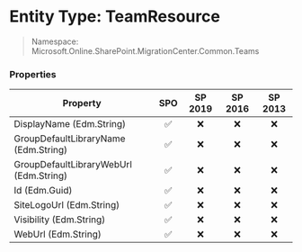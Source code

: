 # Entity Type: TeamResource

> Namespace: Microsoft.Online.SharePoint.MigrationCenter.Common.Teams

### Properties

Property | SPO | SP 2019 | SP 2016 | SP 2013
----------|:---:|:-------:|:-------:|:-------:
DisplayName (Edm.String) | ✅ | ❌ | ❌ | ❌
GroupDefaultLibraryName (Edm.String) | ✅ | ❌ | ❌ | ❌
GroupDefaultLibraryWebUrl (Edm.String) | ✅ | ❌ | ❌ | ❌
Id (Edm.Guid) | ✅ | ❌ | ❌ | ❌
SiteLogoUrl (Edm.String) | ✅ | ❌ | ❌ | ❌
Visibility (Edm.String) | ✅ | ❌ | ❌ | ❌
WebUrl (Edm.String) | ✅ | ❌ | ❌ | ❌
